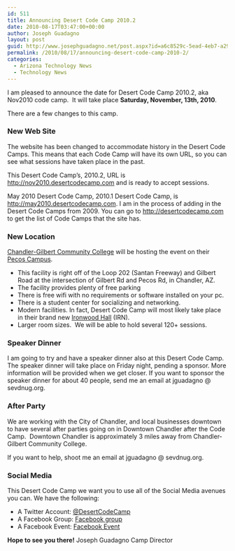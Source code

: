 ```yaml
---
id: 511
title: Announcing Desert Code Camp 2010.2
date: 2010-08-17T03:47:00+00:00
author: Joseph Guadagno
layout: post
guid: http://www.josephguadagno.net/post.aspx?id=a6c8529c-5ead-4eb7-a29a-e8077d0bedd0
permalink: /2010/08/17/announcing-desert-code-camp-2010-2/
categories:
  - Arizona Technology News
  - Technology News
---
```

I am pleased to announce the date for Desert Code Camp 2010.2, aka Nov2010 code camp.  It will take place <strong>Saturday, November, 13th, 2010</strong>.

There are a few changes to this camp.
<h3>New Web Site</h3>
The website has been changed to accommodate history in the Desert Code Camps. This means that each Code Camp will have its own URL, so you can see what sessions have taken place in the past.

This Desert Code Camp’s, 2010.2, URL is <a href="http://nov2010.desertcodecamp.com">http://nov2010.desertcodecamp.com</a> and is ready to accept sessions.

May 2010 Desert Code Camp, 2010.1 Desert Code Camp, is <a href="http://may2010.desertcodecamp.com">http://may2010.desertcodecamp.com</a>. I am in the process of adding in the Desert Code Camps from 2009. You can go to <a href="http://desertcodecamp.com">http://desertcodecamp.com</a> to get the list of Code Camps that the site has.
<h3>New Location</h3>
<a href="http://www2.cgc.maricopa.edu/">Chandler-Gilbert Community College</a> will be hosting the event on their <a href="http://www.cgc.maricopa.edu/adminservices/maps/pecos/Pages/PecosCampus.aspx" target="_blank" rel="noopener">Pecos Campus</a>.
<ul>
 	<li>This facility is right off of the Loop 202 (Santan Freeway) and Gilbert Road at the intersection of Gilbert Rd and Pecos Rd, in Chandler, AZ.</li>
 	<li>The facility provides plenty of free parking</li>
 	<li>There is free wifi with no requirements or software installed on your pc.</li>
 	<li>There is a student center for socializing and networking.</li>
 	<li>Modern facilities. In fact, Desert Code Camp will most likely take place in their brand new <a href="http://www.cgc.maricopa.edu/adminservices/maps/pecos/Pages/pecos-i.aspx" target="_blank" rel="noopener">Ironwood Hall</a> (IRN).</li>
 	<li>Larger room sizes.  We will be able to hold several 120+ sessions.</li>
</ul>
<h3>Speaker Dinner</h3>
I am going to try and have a speaker dinner also at this Desert Code Camp.  The speaker dinner will take place on Friday night, pending a sponsor. More information will be provided when we get closer. If you want to sponsor the speaker dinner for about 40 people, send me an email at jguadagno @ sevdnug.org.
<h3>After Party</h3>
We are working with the City of Chandler, and local businesses downtown to have several after parties going on in Downtown Chandler after the Code Camp.  Downtown Chandler is approximately 3 miles away from Chandler-Gilbert Community College.

If you want to help, shoot me an email at jguadagno @ sevdnug.org.
<h3>Social Media</h3>
This Desert Code Camp we want you to use all of the Social Media avenues you can. We have the following:
<ul>
 	<li>A Twitter Account: <a href="http://twitter.com/desertcodecamp">@DesertCodeCamp</a></li>
 	<li>A Facebook Group: <a href="http://www.facebook.com/group.php?gid=121127197936341&amp;v=app_2344061033&amp;ref=ts#!/group.php?gid=121127197936341&amp;ref=ts">Facebook group</a></li>
 	<li>A Facebook Event: <a href="http://www.facebook.com/group.php?gid=121127197936341&amp;v=app_2344061033&amp;ref=ts#!/event.php?eid=144666038890143&amp;ref=mf">Facebook Event</a></li>
</ul>
<strong>Hope to see you there!</strong>
Joseph Guadagno
Camp Director